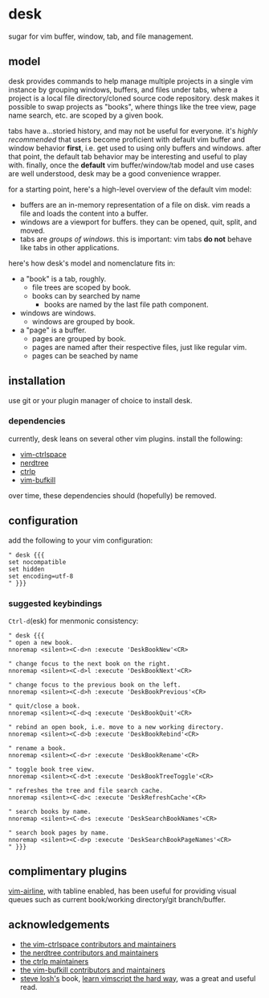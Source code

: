 desk
====

sugar for vim buffer, window, tab, and file management.

## model

desk provides commands to help manage multiple projects in a single vim instance by grouping windows, buffers, and files under tabs, where a project is a local file directory/cloned source code repository. desk makes it possible to swap projects as "books", where things like the tree view, page name search, etc. are scoped by a given book.

tabs have a...storied history, and may not be useful for everyone. it's _highly recommended_ that users become proficient with default vim buffer and window behavior **first**, i.e. get used to using only buffers and windows. after that point, the default tab behavior may be interesting and useful to play with. finally, once the **default** vim buffer/window/tab model and use cases are well understood, desk may be a good convenience wrapper.

for a starting point, here's a high-level overview of the default vim model:

* buffers are an in-memory representation of a file on disk. vim reads a file and loads the content into a buffer.
* windows are a viewport for buffers. they can be opened, quit, split, and moved.
* tabs are _groups of windows_. this is important: vim tabs **do not** behave like tabs in other applications.

here's how desk's model and nomenclature fits in:

* a "book" is a tab, roughly.
  * file trees are scoped by book.
  * books can by searched by name
    * books are named by the last file path component.
* windows are windows.
  * windows are grouped by book.
* a "page" is a buffer.
  * pages are grouped by book.
  * pages are named after their respective files, just like regular vim.
  * pages can be seached by name

## installation

use git or your plugin manager of choice to install desk.

### dependencies

currently, desk leans on several other vim plugins. install the following:

* [vim-ctrlspace](https://github.com/vim-ctrlspace/vim-ctrlspace)
* [nerdtree](https://github.com/preservim/nerdtree)
* [ctrlp](https://github.com/ctrlpvim/ctrlp.vim)
* [vim-bufkill](https://github.com/qpkorr/vim-bufkill)

over time, these dependencies should (hopefully) be removed.

## configuration

add the following to your vim configuration:

```vimscript
" desk {{{
set nocompatible
set hidden
set encoding=utf-8
" }}}
```

### suggested keybindings

`Ctrl-d`(esk) for menmonic consistency:

```vimscript
" desk {{{
" open a new book.
nnoremap <silent><C-d>n :execute 'DeskBookNew'<CR>

" change focus to the next book on the right.
nnoremap <silent><C-d>l :execute 'DeskBookNext'<CR>

" change focus to the previous book on the left.
nnoremap <silent><C-d>h :execute 'DeskBookPrevious'<CR>

" quit/close a book.
nnoremap <silent><C-d>q :execute 'DeskBookQuit'<CR>

" rebind an open book, i.e. move to a new working directory.
nnoremap <silent><C-d>b :execute 'DeskBookRebind'<CR>

" rename a book.
nnoremap <silent><C-d>r :execute 'DeskBookRename'<CR>

" toggle book tree view.
nnoremap <silent><C-d>t :execute 'DeskBookTreeToggle'<CR>

" refreshes the tree and file search cache.
nnoremap <silent><C-d>c :execute 'DeskRefreshCache'<CR>

" search books by name.
nnoremap <silent><C-d>s :execute 'DeskSearchBookNames'<CR>

" search book pages by name.
nnoremap <silent><C-d>p :execute 'DeskSearchBookPageNames'<CR>
" }}}
```

## complimentary plugins

[vim-airline](https://github.com/vim-airline/vim-airline), with tabline enabled, has been useful for providing visual queues such as current book/working directory/git branch/buffer.

## acknowledgements

* [the vim-ctrlspace contributors and maintainers](https://github.com/vim-ctrlspace/vim-ctrlspace/graphs/contributors)
* [the nerdtree contributors and maintainers](https://github.com/preservim/nerdtree/graphs/contributors)
* [the ctrlp maintainers](https://github.com/ctrlpvim/ctrlp.vim)
* [the vim-bufkill contributors and maintainers](https://github.com/qpkorr/vim-bufkill/graphs/contributors)
* [steve losh's](https://stevelosh.com/) book, [learn vimscript the hard way](https://learnvimscriptthehardway.stevelosh.com/), was a great and useful read.
